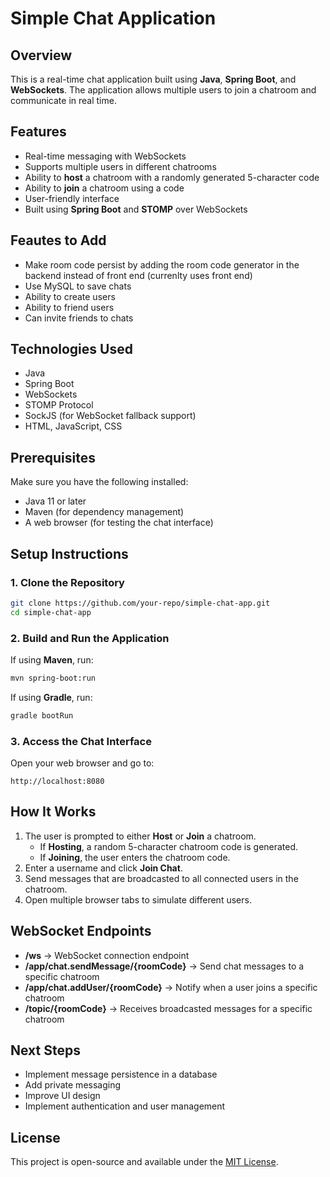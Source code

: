 # Simple Chat Application

## Overview
This is a real-time chat application built using **Java**, **Spring Boot**, and **WebSockets**. The application allows multiple users to join a chatroom and communicate in real time.

## Features
- Real-time messaging with WebSockets
- Supports multiple users in different chatrooms
- Ability to **host** a chatroom with a randomly generated 5-character code
- Ability to **join** a chatroom using a code
- User-friendly interface
- Built using **Spring Boot** and **STOMP** over WebSockets

## Feautes to Add
- Make room code persist by adding the room code generator in the backend instead of front end (currenlty uses front end)
- Use MySQL to save chats
- Ability to create users
- Ability to friend users
- Can invite friends to chats


## Technologies Used
- Java
- Spring Boot
- WebSockets
- STOMP Protocol
- SockJS (for WebSocket fallback support)
- HTML, JavaScript, CSS

## Prerequisites
Make sure you have the following installed:
- Java 11 or later
- Maven (for dependency management)
- A web browser (for testing the chat interface)

## Setup Instructions

### 1. Clone the Repository
```sh
git clone https://github.com/your-repo/simple-chat-app.git
cd simple-chat-app
```

### 2. Build and Run the Application
If using **Maven**, run:
```sh
mvn spring-boot:run
```
If using **Gradle**, run:
```sh
gradle bootRun
```

### 3. Access the Chat Interface
Open your web browser and go to:
```
http://localhost:8080
```

## How It Works
1. The user is prompted to either **Host** or **Join** a chatroom.
   - If **Hosting**, a random 5-character chatroom code is generated.
   - If **Joining**, the user enters the chatroom code.
2. Enter a username and click **Join Chat**.
3. Send messages that are broadcasted to all connected users in the chatroom.
4. Open multiple browser tabs to simulate different users.

## WebSocket Endpoints
- **/ws** → WebSocket connection endpoint
- **/app/chat.sendMessage/{roomCode}** → Send chat messages to a specific chatroom
- **/app/chat.addUser/{roomCode}** → Notify when a user joins a specific chatroom
- **/topic/{roomCode}** → Receives broadcasted messages for a specific chatroom

## Next Steps
- Implement message persistence in a database
- Add private messaging
- Improve UI design
- Implement authentication and user management

## License
This project is open-source and available under the [MIT License](LICENSE).
